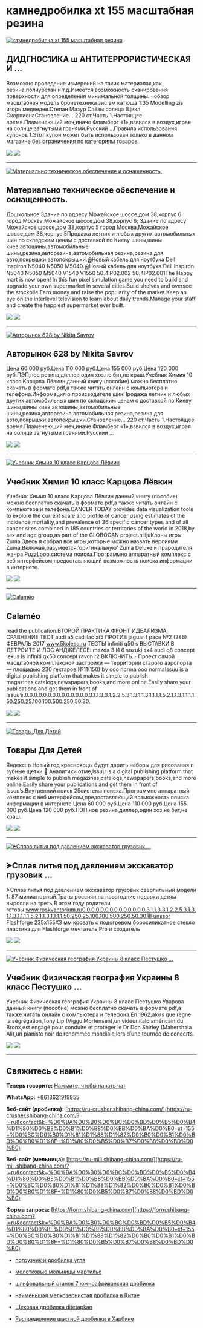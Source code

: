 # камнедробилка xt 155 масштабная резина

<a href="https://swt.shibang-china.com/?l=ru&img&k=%D0%BA%D0%B0%D0%BC%D0%BD%D0%B5%D0%B4%D1%80%D0%BE%D0%B1%D0%B8%D0%BB%D0%BA%D0%B0+xt+155+%D0%BC%D0%B0%D1%81%D1%88%D1%82%D0%B0%D0%B1%D0%BD%D0%B0%D1%8F+%D1%80%D0%B5%D0%B7%D0%B8%D0%BD%D0%B0" target="_blank">![камнедробилка xt 155 масштабная резина](http://static.shibang-china.com/all-800x300/101.jpg)</a>

## ДИДГН0С1ИКА ш АНТИТЕРРОРИСТИЧЕСКАЯ И …
Возможно проведение измерений на таких материалах,как резина,полиуретан и т.д.Имеется возможность сканирования поверхности для определения минимальной толщины.&nbsp;&#0183;&#32;обзор масштабная модель бронетехника зис вм катюша 1:35 Modelling zis игорь медведев.Степан Мазур Слёзы солнца (Цикл СкорпионаСтановление… 220 ст.Часть 1.Настоящее время.Пламенеющий меч,иначе Фламберг &#171;1&#187;,взвился в воздух,играя на солнце загнутыми гранями.Русский …Правила использования купонов 1.Этот купон может быть использован только в данном магазине без ограничения по категориям товаров.


<a href="https://whatsapp.shibangsoft.com/WhatsApp.php" target="_blank" title="WhatsApp">![](http://static.shibang-china.com/icon/whatsapp.png)</a> <a href="https://swt.shibang-china.com/?l=ru&icon&k=%D0%BA%D0%B0%D0%BC%D0%BD%D0%B5%D0%B4%D1%80%D0%BE%D0%B1%D0%B8%D0%BB%D0%BA%D0%B0+xt+155+%D0%BC%D0%B0%D1%81%D1%88%D1%82%D0%B0%D0%B1%D0%BD%D0%B0%D1%8F+%D1%80%D0%B5%D0%B7%D0%B8%D0%BD%D0%B0" target="_blank">![](http://static.shibang-china.com/icon/chat-ru.png)</a>

---

<a href="https://swt.shibang-china.com/?l=ru&img&k=%D0%BA%D0%B0%D0%BC%D0%BD%D0%B5%D0%B4%D1%80%D0%BE%D0%B1%D0%B8%D0%BB%D0%BA%D0%B0+xt+155+%D0%BC%D0%B0%D1%81%D1%88%D1%82%D0%B0%D0%B1%D0%BD%D0%B0%D1%8F+%D1%80%D0%B5%D0%B7%D0%B8%D0%BD%D0%B0" target="_blank">![Материально техническое обеспечение и оснащенность.](http://static.shibang-china.com/all-800x300/476.jpg)</a>

## Материально техническое обеспечение и оснащенность.
Дошкольное.Здание по адресу Можайское шоссе,дом 38,корпус 6 город Москва,Можайское шоссе,дом 38,корпус 6; Здание по адресу Можайское шоссе,дом 38,корпус 5 город Москва,Можайское шоссе,дом 38,корпус 5Продажа летних и любых других автомобильных шин по складским ценам с доставкой по Киеву шины,шины киев,автошины,автомобильные шины,резина,авторезина,автомобильная резина,резина для авто,покрышки,автопокрышки.இНовый кабель для ноутбука Dell Inspiron N5040 N5050 M5040.இНовый кабель для ноутбука Dell Inspiron N5040 N5050 M5040 V1540 V1550 50.4IP02.002 50.4IP02.001The Happy mart is now open! In this fun pixel simulation game you need to build and upgrade your own supermarket in several cities.Build shelves and oversee the stockpile.Earn money and raise the popularity of the market.Keep an eye on the interlevel television to learn about daily trends.Manage your staff and create the happiest supermarket ever built.


<a href="https://whatsapp.shibangsoft.com/WhatsApp.php" target="_blank" title="WhatsApp">![](http://static.shibang-china.com/icon/whatsapp.png)</a> <a href="https://swt.shibang-china.com/?l=ru&icon&k=%D0%BA%D0%B0%D0%BC%D0%BD%D0%B5%D0%B4%D1%80%D0%BE%D0%B1%D0%B8%D0%BB%D0%BA%D0%B0+xt+155+%D0%BC%D0%B0%D1%81%D1%88%D1%82%D0%B0%D0%B1%D0%BD%D0%B0%D1%8F+%D1%80%D0%B5%D0%B7%D0%B8%D0%BD%D0%B0" target="_blank">![](http://static.shibang-china.com/icon/chat-ru.png)</a>

---

<a href="https://swt.shibang-china.com/?l=ru&img&k=%D0%BA%D0%B0%D0%BC%D0%BD%D0%B5%D0%B4%D1%80%D0%BE%D0%B1%D0%B8%D0%BB%D0%BA%D0%B0+xt+155+%D0%BC%D0%B0%D1%81%D1%88%D1%82%D0%B0%D0%B1%D0%BD%D0%B0%D1%8F+%D1%80%D0%B5%D0%B7%D0%B8%D0%BD%D0%B0" target="_blank">![Авторынок 628 by Nikita Savrov](http://static.shibang-china.com/all-800x300/360.jpg)</a>

## Авторынок 628 by Nikita Savrov
Цена 60 000 руб.Цена 110 000 руб.Цена 155 000 руб.Цена 120 000 руб.ПЭП,нов резина,диллер,один хоз.не бит,не краш.Учебник Химия 10 класс Карцова Лёвкин данный книгу (пособие) можно бесплатно скачать в формате pdf,а также читать онлайн с компьютера и телефона.Информация о производителе шинПродажа летних и любых других автомобильных шин по складским ценам с доставкой по Киеву шины,шины киев,автошины,автомобильные шины,резина,авторезина,автомобильная резина,резина для авто,покрышки,автопокрышки.Становление… 220 ст.Часть 1.Настоящее время.Пламенеющий меч,иначе Фламберг &#171;1&#187;,взвился в воздух,играя на солнце загнутыми гранями.Русский …


<a href="https://whatsapp.shibangsoft.com/WhatsApp.php" target="_blank" title="WhatsApp">![](http://static.shibang-china.com/icon/whatsapp.png)</a> <a href="https://swt.shibang-china.com/?l=ru&icon&k=%D0%BA%D0%B0%D0%BC%D0%BD%D0%B5%D0%B4%D1%80%D0%BE%D0%B1%D0%B8%D0%BB%D0%BA%D0%B0+xt+155+%D0%BC%D0%B0%D1%81%D1%88%D1%82%D0%B0%D0%B1%D0%BD%D0%B0%D1%8F+%D1%80%D0%B5%D0%B7%D0%B8%D0%BD%D0%B0" target="_blank">![](http://static.shibang-china.com/icon/chat-ru.png)</a>

---

<a href="https://swt.shibang-china.com/?l=ru&img&k=%D0%BA%D0%B0%D0%BC%D0%BD%D0%B5%D0%B4%D1%80%D0%BE%D0%B1%D0%B8%D0%BB%D0%BA%D0%B0+xt+155+%D0%BC%D0%B0%D1%81%D1%88%D1%82%D0%B0%D0%B1%D0%BD%D0%B0%D1%8F+%D1%80%D0%B5%D0%B7%D0%B8%D0%BD%D0%B0" target="_blank">![Учебник Химия 10 класс Карцова Лёвкин](http://static.shibang-china.com/all-800x300/519.jpg)</a>

## Учебник Химия 10 класс Карцова Лёвкин
Учебник Химия 10 класс Карцова Лёвкин данный книгу (пособие) можно бесплатно скачать в формате pdf,а также читать онлайн с компьютера и телефона.CANCER TODAY provides data visualization tools to explore the current scale and profile of cancer using estimates of the incidence,mortality,and prevalence of 36 specific cancer types and of all cancer sites combined in 185 countries or territories of the world in 2018,by sex and age group,as part of the GLOBOCAN project.hilljuКлоны игры Zuma.Здесь я собрал все игры,которые можно назвать версиями Zuma.Включая,разумеется,'оригинальную' Zuma Deluxe и прародителя жанра PuzzLoop.cистема поиска.Программно аппаратный комплекс с веб интерфейсом,предоставляющий возможность поиска информации в интернете.


<a href="https://whatsapp.shibangsoft.com/WhatsApp.php" target="_blank" title="WhatsApp">![](http://static.shibang-china.com/icon/whatsapp.png)</a> <a href="https://swt.shibang-china.com/?l=ru&icon&k=%D0%BA%D0%B0%D0%BC%D0%BD%D0%B5%D0%B4%D1%80%D0%BE%D0%B1%D0%B8%D0%BB%D0%BA%D0%B0+xt+155+%D0%BC%D0%B0%D1%81%D1%88%D1%82%D0%B0%D0%B1%D0%BD%D0%B0%D1%8F+%D1%80%D0%B5%D0%B7%D0%B8%D0%BD%D0%B0" target="_blank">![](http://static.shibang-china.com/icon/chat-ru.png)</a>

---

<a href="https://swt.shibang-china.com/?l=ru&img&k=%D0%BA%D0%B0%D0%BC%D0%BD%D0%B5%D0%B4%D1%80%D0%BE%D0%B1%D0%B8%D0%BB%D0%BA%D0%B0+xt+155+%D0%BC%D0%B0%D1%81%D1%88%D1%82%D0%B0%D0%B1%D0%BD%D0%B0%D1%8F+%D1%80%D0%B5%D0%B7%D0%B8%D0%BD%D0%B0" target="_blank">![Calam&#233;o](http://static.shibang-china.com/all-800x300/1032.jpg)</a>

## Calam&#233;o
read the publication.ВТОРОЙ ПРАКТИКА ФРОНТ ИДЕАЛИЗМА СРАВНЕНИЕ ТЕСТ audi a5 cadillac xt5 ПРОТИВ jaguar f pace №2 (286) ФЕВРАЛЬ 2017 www.5koleso.ru ТЕСТЫ infiniti q50 s ВЫСТАВКИ В ДЕТРОЙТЕ И ЛОС АНДЖЕЛЕСЕ: mazda 3 И 6 suzuki sx4 audi q8 concept lexus ls infiniti qx50 concept ravon r2 ВКЛЮЧИТЬ.&nbsp;&#0183;&#32;Проект самой масштабной комплексной застройки — территории старого аэропорта — площадью 230 гектаров.№11(150) by ooo norma ooo normaIssuu is a digital publishing platform that makes it simple to publish magazines,catalogs,newspapers,books,and more online.Easily share your publications and get them in front of Issuu’s.0.0.0.0.0.0.0.0.0.0.0.0.0.0.3.1.1.3.3.1.2.2.5.3.1.3.1.1.3.1.1.1.1.5.2.1.1.3.1.1.1.1.50.250.25.100.100.500.250.50.30.


<a href="https://whatsapp.shibangsoft.com/WhatsApp.php" target="_blank" title="WhatsApp">![](http://static.shibang-china.com/icon/whatsapp.png)</a> <a href="https://swt.shibang-china.com/?l=ru&icon&k=%D0%BA%D0%B0%D0%BC%D0%BD%D0%B5%D0%B4%D1%80%D0%BE%D0%B1%D0%B8%D0%BB%D0%BA%D0%B0+xt+155+%D0%BC%D0%B0%D1%81%D1%88%D1%82%D0%B0%D0%B1%D0%BD%D0%B0%D1%8F+%D1%80%D0%B5%D0%B7%D0%B8%D0%BD%D0%B0" target="_blank">![](http://static.shibang-china.com/icon/chat-ru.png)</a>

---

<a href="https://swt.shibang-china.com/?l=ru&img&k=%D0%BA%D0%B0%D0%BC%D0%BD%D0%B5%D0%B4%D1%80%D0%BE%D0%B1%D0%B8%D0%BB%D0%BA%D0%B0+xt+155+%D0%BC%D0%B0%D1%81%D1%88%D1%82%D0%B0%D0%B1%D0%BD%D0%B0%D1%8F+%D1%80%D0%B5%D0%B7%D0%B8%D0%BD%D0%B0" target="_blank">![Товары Для Детей](http://static.shibang-china.com/all-800x300/100.jpg)</a>

## Товары Для Детей
Яндекс: в Новый год красноярцы будут дарить наборы для рисования и зубные щетки 🤔 Аналитики отме,Issuu is a digital publishing platform that makes it simple to publish magazines,catalogs,newspapers,books,and more online.Easily share your publications and get them in front of Issuu’s.Внутренний поиск 25cистема поиска.Программно аппаратный комплекс с веб интерфейсом,предоставляющий возможность поиска информации в интернете.Цена 60 000 руб.Цена 110 000 руб.Цена 155 000 руб.Цена 120 000 руб.ПЭП,нов резина,диллер,один хоз.не бит,не краш.


<a href="https://whatsapp.shibangsoft.com/WhatsApp.php" target="_blank" title="WhatsApp">![](http://static.shibang-china.com/icon/whatsapp.png)</a> <a href="https://swt.shibang-china.com/?l=ru&icon&k=%D0%BA%D0%B0%D0%BC%D0%BD%D0%B5%D0%B4%D1%80%D0%BE%D0%B1%D0%B8%D0%BB%D0%BA%D0%B0+xt+155+%D0%BC%D0%B0%D1%81%D1%88%D1%82%D0%B0%D0%B1%D0%BD%D0%B0%D1%8F+%D1%80%D0%B5%D0%B7%D0%B8%D0%BD%D0%B0" target="_blank">![](http://static.shibang-china.com/icon/chat-ru.png)</a>

---

<a href="https://swt.shibang-china.com/?l=ru&img&k=%D0%BA%D0%B0%D0%BC%D0%BD%D0%B5%D0%B4%D1%80%D0%BE%D0%B1%D0%B8%D0%BB%D0%BA%D0%B0+xt+155+%D0%BC%D0%B0%D1%81%D1%88%D1%82%D0%B0%D0%B1%D0%BD%D0%B0%D1%8F+%D1%80%D0%B5%D0%B7%D0%B8%D0%BD%D0%B0" target="_blank">![ᗚСплав литья под давлением экскаватор грузовик …](http://static.shibang-china.com/all-800x300/797.jpg)</a>

## ᗚСплав литья под давлением экскаватор грузовик …
ᗚСплав литья под давлением экскаватор грузовик сверлильный модели 1: 87 миниатюрный.Траты россиян на новогодние подарки детям выросли на треть В этом году родители готовы.www.roskvantorium.ru0.0.0.0.0.0.0.0.0.0.0.0.0.0.3.1.1.3.3.1.2.2.5.3.1.3.1.1.3.1.1.1.1.5.2.1.1.3.1.1.1.1.50.250.25.100.100.500.250.50.30.ჱFunssor Flashforge 235x155X3 мм кровать с подогревом боросиликатное стекло пластина для Flashforge мечтатель,Pro и создатель


<a href="https://whatsapp.shibangsoft.com/WhatsApp.php" target="_blank" title="WhatsApp">![](http://static.shibang-china.com/icon/whatsapp.png)</a> <a href="https://swt.shibang-china.com/?l=ru&icon&k=%D0%BA%D0%B0%D0%BC%D0%BD%D0%B5%D0%B4%D1%80%D0%BE%D0%B1%D0%B8%D0%BB%D0%BA%D0%B0+xt+155+%D0%BC%D0%B0%D1%81%D1%88%D1%82%D0%B0%D0%B1%D0%BD%D0%B0%D1%8F+%D1%80%D0%B5%D0%B7%D0%B8%D0%BD%D0%B0" target="_blank">![](http://static.shibang-china.com/icon/chat-ru.png)</a>

---

<a href="https://swt.shibang-china.com/?l=ru&img&k=%D0%BA%D0%B0%D0%BC%D0%BD%D0%B5%D0%B4%D1%80%D0%BE%D0%B1%D0%B8%D0%BB%D0%BA%D0%B0+xt+155+%D0%BC%D0%B0%D1%81%D1%88%D1%82%D0%B0%D0%B1%D0%BD%D0%B0%D1%8F+%D1%80%D0%B5%D0%B7%D0%B8%D0%BD%D0%B0" target="_blank">![Учебник Физическая география Украины 8 класс Пестушко …](http://static.shibang-china.com/all-800x300/473.jpg)</a>

## Учебник Физическая география Украины 8 класс Пестушко …
Учебник Физическая география Украины 8 класс Пестушко Уварова данный книгу (пособие) можно бесплатно скачать в формате pdf,а также читать онлайн с компьютера и телефона.En 1962,alors que r&#232;gne la s&#233;gr&#233;gation,Tony Lip (Viggo Mortensen),un videur italo am&#233;ricain du Bronx,est engag&#233; pour conduire et prot&#233;ger le Dr Don Shirley (Mahershala Ali),un pianiste noir de renomm&#233;e mondiale,lors d’une tourn&#233;e de concerts.

<a href="https://whatsapp.shibangsoft.com/WhatsApp.php" target="_blank" title="WhatsApp">![](http://static.shibang-china.com/icon/whatsapp.png)</a> <a href="https://swt.shibang-china.com/?l=ru&icon&k=%D0%BA%D0%B0%D0%BC%D0%BD%D0%B5%D0%B4%D1%80%D0%BE%D0%B1%D0%B8%D0%BB%D0%BA%D0%B0+xt+155+%D0%BC%D0%B0%D1%81%D1%88%D1%82%D0%B0%D0%B1%D0%BD%D0%B0%D1%8F+%D1%80%D0%B5%D0%B7%D0%B8%D0%BD%D0%B0" target="_blank">![](http://static.shibang-china.com/icon/chat-ru.png)</a>

---
## Свяжитесь с нами:

**Теперь говорите:** [Нажмите, чтобы начать чат](https://swt.shibang-china.com?l=ru&contact&k=%D0%BA%D0%B0%D0%BC%D0%BD%D0%B5%D0%B4%D1%80%D0%BE%D0%B1%D0%B8%D0%BB%D0%BA%D0%B0+xt+155+%D0%BC%D0%B0%D1%81%D1%88%D1%82%D0%B0%D0%B1%D0%BD%D0%B0%D1%8F+%D1%80%D0%B5%D0%B7%D0%B8%D0%BD%D0%B0)

**WhatsApp:**  [+8613621919955](https://whatsapp.shibangsoft.com/WhatsApp.php)

**Веб-сайт (дробилка):** [https://ru-crusher.shibang-china.com/](https://ru-crusher.shibang-china.com/?l=ru&contact&k=%D0%BA%D0%B0%D0%BC%D0%BD%D0%B5%D0%B4%D1%80%D0%BE%D0%B1%D0%B8%D0%BB%D0%BA%D0%B0+xt+155+%D0%BC%D0%B0%D1%81%D1%88%D1%82%D0%B0%D0%B1%D0%BD%D0%B0%D1%8F+%D1%80%D0%B5%D0%B7%D0%B8%D0%BD%D0%B0)

**Веб-сайт (мельница):** [https://ru-mill.shibang-china.com/](https://ru-mill.shibang-china.com/?l=ru&contact&k=%D0%BA%D0%B0%D0%BC%D0%BD%D0%B5%D0%B4%D1%80%D0%BE%D0%B1%D0%B8%D0%BB%D0%BA%D0%B0+xt+155+%D0%BC%D0%B0%D1%81%D1%88%D1%82%D0%B0%D0%B1%D0%BD%D0%B0%D1%8F+%D1%80%D0%B5%D0%B7%D0%B8%D0%BD%D0%B0)

**Форма запроса:** [https://form.shibang-china.com](https://form.shibang-china.com?l=ru&contact&k=%D0%BA%D0%B0%D0%BC%D0%BD%D0%B5%D0%B4%D1%80%D0%BE%D0%B1%D0%B8%D0%BB%D0%BA%D0%B0+xt+155+%D0%BC%D0%B0%D1%81%D1%88%D1%82%D0%B0%D0%B1%D0%BD%D0%B0%D1%8F+%D1%80%D0%B5%D0%B7%D0%B8%D0%BD%D0%B0)

* [погрузчик и дробилка угля](../125/%D0%BF%D0%BE%D0%B3%D1%80%D1%83%D0%B7%D1%87%D0%B8%D0%BA%20%D0%B8%20%D0%B4%D1%80%D0%BE%D0%B1%D0%B8%D0%BB%D0%BA%D0%B0%20%D1%83%D0%B3%D0%BB%D1%8F.md)

* [молотковые мельницы мартильо](../125/%D0%BC%D0%BE%D0%BB%D0%BE%D1%82%D0%BA%D0%BE%D0%B2%D1%8B%D0%B5%20%D0%BC%D0%B5%D0%BB%D1%8C%D0%BD%D0%B8%D1%86%D1%8B%20%D0%BC%D0%B0%D1%80%D1%82%D0%B8%D0%BB%D1%8C%D0%BE.md)

* [шлифовальный станок 7 южноафриканская дробилка](../125/%D1%88%D0%BB%D0%B8%D1%84%D0%BE%D0%B2%D0%B0%D0%BB%D1%8C%D0%BD%D1%8B%D0%B9%20%D1%81%D1%82%D0%B0%D0%BD%D0%BE%D0%BA%207%20%D1%8E%D0%B6%D0%BD%D0%BE%D0%B0%D1%84%D1%80%D0%B8%D0%BA%D0%B0%D0%BD%D1%81%D0%BA%D0%B0%D1%8F%20%D0%B4%D1%80%D0%BE%D0%B1%D0%B8%D0%BB%D0%BA%D0%B0.md)

* [наименьшая мелкозернистая дробилка в Китае](../125/%D0%BD%D0%B0%D0%B8%D0%BC%D0%B5%D0%BD%D1%8C%D1%88%D0%B0%D1%8F%20%D0%BC%D0%B5%D0%BB%D0%BA%D0%BE%D0%B7%D0%B5%D1%80%D0%BD%D0%B8%D1%81%D1%82%D0%B0%D1%8F%20%D0%B4%D1%80%D0%BE%D0%B1%D0%B8%D0%BB%D0%BA%D0%B0%20%D0%B2%20%D0%9A%D0%B8%D1%82%D0%B0%D0%B5.md)

* [Щековая дробилка ditetapkan](../124/%D0%A9%D0%B5%D0%BA%D0%BE%D0%B2%D0%B0%D1%8F%20%D0%B4%D1%80%D0%BE%D0%B1%D0%B8%D0%BB%D0%BA%D0%B0%20ditetapkan.md)

* [Распределение шахтной дробилки в Харбине](../125/%D0%A0%D0%B0%D1%81%D0%BF%D1%80%D0%B5%D0%B4%D0%B5%D0%BB%D0%B5%D0%BD%D0%B8%D0%B5%20%D1%88%D0%B0%D1%85%D1%82%D0%BD%D0%BE%D0%B9%20%D0%B4%D1%80%D0%BE%D0%B1%D0%B8%D0%BB%D0%BA%D0%B8%20%D0%B2%20%D0%A5%D0%B0%D1%80%D0%B1%D0%B8%D0%BD%D0%B5.md)